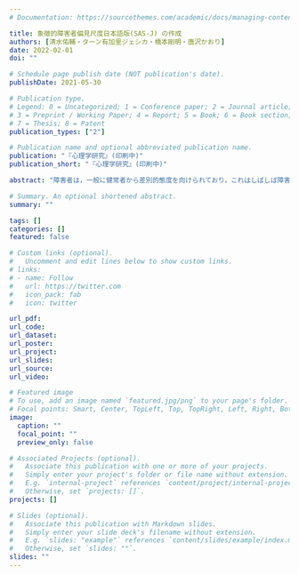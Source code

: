 ```yaml
---
# Documentation: https://sourcethemes.com/academic/docs/managing-content/

title: 象徴的障害者偏見尺度日本語版(SAS-J) の作成
authors: [清水佑輔・ターン有加里ジェシカ・橋本剛明・唐沢かおり]
date: 2022-02-01
doi: ""

# Schedule page publish date (NOT publication's date).
publishDate: 2021-05-30

# Publication type.
# Legend: 0 = Uncategorized; 1 = Conference paper; 2 = Journal article;
# 3 = Preprint / Working Paper; 4 = Report; 5 = Book; 6 = Book section;
# 7 = Thesis; 8 = Patent
publication_types: ["2"]

# Publication name and optional abbreviated publication name.
publication: "『心理学研究』(印刷中)"
publication_short: "『心理学研究』(印刷中)"

abstract: "障害者は，一般に健常者から差別的態度を向けられており，これはしばしば障害者の基本的権利を侵害し，精神的健康の悪化につながっている。象徴的障害者偏見は，障害者に対する差別的態度の重要な形態のうちの1つであり，障害者支援政策への反対につながると考えられている。このような象徴的障害者偏見の程度は，Friedman & Awsumb (2019) の象徴的障害者偏見尺度 (SAS) によって測定でき，この尺度は，個人主義，差別が存在することへの理解のなさ，障害者への共感のなさ，過度の要求という4つの下位概念からなる。障害者に対する人々の態度を理解するために，この尺度は必要であるが，日本語版のものは存在しない。よって本研究では，象徴的障害者偏見尺度日本語版 (SAS-J) を作成し，その信頼性と妥当性を検討することを目的とする。結果，SAS-Jは原版と異なり，個人主義，現状の理解のなさという2つの下位概念で構成された。原版との差異，SAS-Jの信頼性と妥当性，および今後の象徴的障害者偏見に関する研究の方向性について考察した。"

# Summary. An optional shortened abstract.
summary: ""

tags: []
categories: []
featured: false

# Custom links (optional).
#   Uncomment and edit lines below to show custom links.
# links:
# - name: Follow
#   url: https://twitter.com
#   icon_pack: fab
#   icon: twitter

url_pdf:
url_code:
url_dataset:
url_poster:
url_project:
url_slides:
url_source:
url_video:

# Featured image
# To use, add an image named `featured.jpg/png` to your page's folder. 
# Focal points: Smart, Center, TopLeft, Top, TopRight, Left, Right, BottomLeft, Bottom, BottomRight.
image:
  caption: ""
  focal_point: ""
  preview_only: false

# Associated Projects (optional).
#   Associate this publication with one or more of your projects.
#   Simply enter your project's folder or file name without extension.
#   E.g. `internal-project` references `content/project/internal-project/index.md`.
#   Otherwise, set `projects: []`.
projects: []

# Slides (optional).
#   Associate this publication with Markdown slides.
#   Simply enter your slide deck's filename without extension.
#   E.g. `slides: "example"` references `content/slides/example/index.md`.
#   Otherwise, set `slides: ""`.
slides: ""
---
```

